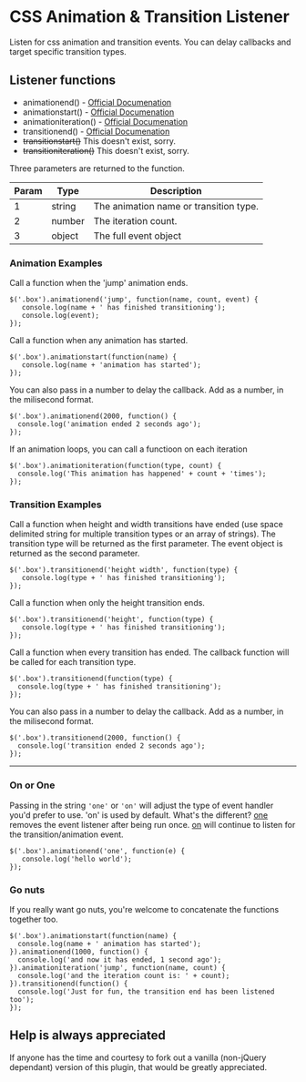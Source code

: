 # CSS Animation & Transition Listener

Listen for css animation and transition events. You can delay callbacks and target specific transition types.

## Listener functions
- animationend() - [Official Documenation](https://developer.mozilla.org/en-US/docs/Web/Events/animationstart)
- animationstart() - [Official Documenation](https://developer.mozilla.org/en-US/docs/Web/Events/animationend)
- animationiteration() - [Official Documenation](https://developer.mozilla.org/en-US/docs/Web/Events/animationiteration)
- transitionend() - [Official Documenation](https://developer.mozilla.org/en-US/docs/Web/Events/transitionend)
- ~~transitionstart()~~ This doesn't exist, sorry.
- ~~transitioniteration()~~ This doesn't exist, sorry.


Three parameters are returned to the function.

| Param | Type   | Description
| ----- | ------ | -----------
| 1     | string | The animation name or transition type.
| 2     | number | The iteration count.
| 3     | object | The full event object

### Animation Examples

Call a function when the 'jump' animation ends.
```
$('.box').animationend('jump', function(name, count, event) {
   console.log(name + ' has finished transitioning');
   console.log(event);
});
```

Call a function when any animation has started.
```
$('.box').animationstart(function(name) {
   console.log(name + 'animation has started');
});
```

You can also pass in a number to delay the callback. Add as a number, in the milisecond format.
```
$('.box').animationend(2000, function() {
  console.log('animation ended 2 seconds ago');
});
```

If an animation loops, you can call a functioon on each iteration
```
$('.box').animationiteration(function(type, count) {
  console.log('This animation has happened' + count + 'times');
});
```

### Transition Examples

Call a function when height and width transitions have ended (use space delimited string for multiple transition types or an array of strings).
The transition type will be returned as the first parameter. The event object is returned as the second parameter.
```
$('.box').transitionend('height width', function(type) {
   console.log(type + ' has finished transitioning');
});
```

Call a function when only the height transition ends.
```
$('.box').transitionend('height', function(type) {
   console.log(type + ' has finished transitioning');
});
```

Call a function when every transition has ended. The callback function will be called for each transition type.
```
$('.box').transitionend(function(type) {
  console.log(type + ' has finished transitioning');
});
```

You can also pass in a number to delay the callback. Add as a number, in the milisecond format.
```
$('.box').transitionend(2000, function() {
  console.log('transition ended 2 seconds ago');
});
```
----

### On or One
Passing in the string ```'one'``` or ```'on'``` will adjust the type of event handler you'd prefer to use. 'on' is used by default. What's the different? [one](http://api.jquery.com/one/) removes the event listener after being run once. [on](http://api.jquery.com/on/) will continue to listen for the transition/animation event.
```
$('.box').animationend('one', function(e) {
   console.log('hello world');
});
```
### Go nuts
If you really want go nuts, you're welcome to concatenate the functions together too.
```
$('.box').animationstart(function(name) {
  console.log(name + ' animation has started');
}).animationend(1000, function() {
  console.log('and now it has ended, 1 second ago');
}).animationiteration('jump', function(name, count) {
  console.log('and the iteration count is: ' + count);
}).transitionend(function() {
  console.log('Just for fun, the transition end has been listened too');
});
```


## Help is always appreciated

If anyone has the time and courtesy to fork out a vanilla (non-jQuery dependant) version of this plugin, that would be greatly appreciated.
